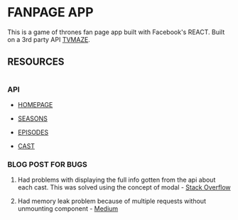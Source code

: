# FANPAGE APP

This is a game of thrones fan page app built with Facebook's REACT. Built on a 3rd party API [TVMAZE](http://tvmaze.com).

## RESOURCES

#

### API

- [HOMEPAGE](http://api.tvmaze.com/shows/82)

- [SEASONS](http://api.tvmaze.com/shows/82/seasons)

- [EPISODES](http://api.tvmaze.com/shows/82/episodes)

- [CAST](http://api.tvmaze.com/shows/82/cast)

### BLOG POST FOR BUGS

1. Had problems with displaying the full info gotten from the api about each cast. This was solved using the concept of modal - [Stack Overflow](https://stackoverflow.com/questions/54276832/react-how-to-display-a-modal-popup-only-for-that-specific-div)

2. Had memory leak problem because of multiple requests without unmounting component - [Medium](https://medium.com/@selvaganesh93/how-to-clean-up-subscriptions-in-react-components-using-abortcontroller-72335f19b6f7#:~:text=Warning%3A%20Can't%20perform%20a,tasks%20in%20the%20componentWillUnmount%20method.&text=an%20unmounted%20component.-,This%20is%20a%20no%2Dop%2C%20but%20it%20indicates%20a,memory%20leak%20in%20your%20application.)
